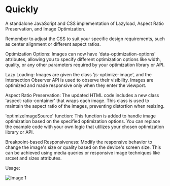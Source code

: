 # Quickly
A standalone JavaScript and CSS implementation of Lazyload, Aspect Ratio Preservation, and Image Optimization. 

Remember to adjust the CSS to suit your specific design requirements, such as center alignment or different aspect ratios.

Optimization Options: Images can now have 'data-optimization-options' attributes, allowing you to specify different optimization options like width, quality, or any other parameters required by your optimization library or API.

Lazy Loading: Images are given the class 'js-optimize-image', and the Intersection Observer API is used to observe their visibility. Images are optimized and made responsive only when they enter the viewport.

Aspect Ratio Preservation: The updated HTML code includes a new class 'aspect-ratio-container' that wraps each image. This class is used to maintain the aspect ratio of the images, preventing distortion when resizing.

'optimizeImageSource' function: This function is added to handle image optimization based on the specified optimization options. You can replace the example code with your own logic that utilizes your chosen optimization library or API.

Breakpoint-based Responsiveness: Modify the responsive behavior to change the image's size or quality based on the device's screen size. This can be achieved using media queries or responsive image techniques like srcset and sizes attributes.

Usage:

<img class="js-optimize-image" data-src="image1.jpg" data-optimization-options='{"width": 800, "quality": 80}' alt="Image 1">
